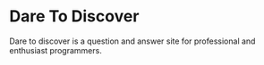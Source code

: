 # Dare To Discover
Dare to discover is a question and answer site for professional and enthusiast programmers.

